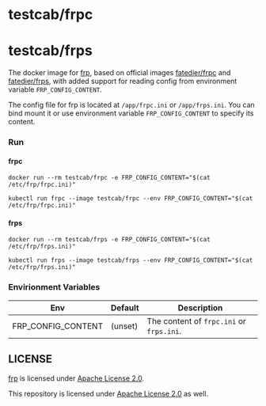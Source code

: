 # testcab/frpc
# testcab/frps

The docker image for [frp](https://github.com/fatedier/frp), based on official images [fatedier/frpc](https://hub.docker.com/r/fatedier/frpc) and [fatedier/frps](https://hub.docker.com/r/fatedier/frps), with added support for reading config from environment variable `FRP_CONFIG_CONTENT`.

The config file for frp is located at `/app/frpc.ini` or `/app/frps.ini`. You can bind mount it or use environment variable `FRP_CONFIG_CONTENT` to specify its content.


### Run

#### frpc

```
docker run --rm testcab/frpc -e FRP_CONFIG_CONTENT="$(cat /etc/frp/frpc.ini)"
```

```
kubectl run frpc --image testcab/frpc --env FRP_CONFIG_CONTENT="$(cat /etc/frp/frpc.ini)"
```

#### frps

```
docker run --rm testcab/frps -e FRP_CONFIG_CONTENT="$(cat /etc/frp/frps.ini)"
```

```
kubectl run frps --image testcab/frps --env FRP_CONFIG_CONTENT="$(cat /etc/frp/frps.ini)"
```


### Envirionment Variables

Env                | Default | Description
------------------ | ------- | -----------
FRP_CONFIG_CONTENT | (unset) | The content of `frpc.ini` or `frps.ini`.


## LICENSE

[frp](https://github.com/fatedier/frp) is licensed under [Apache License 2.0](https://github.com/fatedier/frp/blob/dev/LICENSE).

This repository is licensed under [Apache License 2.0](LICENSE) as well.

